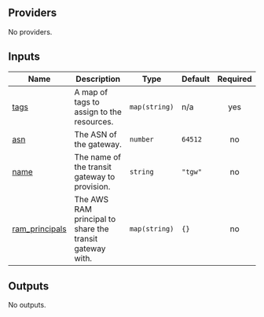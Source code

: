 <!-- BEGIN_TF_DOCS -->
## Providers

No providers.

## Inputs

| Name | Description | Type | Default | Required |
|------|-------------|------|---------|:--------:|
| <a name="input_tags"></a> [tags](#input\_tags) | A map of tags to assign to the resources. | `map(string)` | n/a | yes |
| <a name="input_asn"></a> [asn](#input\_asn) | The ASN of the gateway. | `number` | `64512` | no |
| <a name="input_name"></a> [name](#input\_name) | The name of the transit gateway to provision. | `string` | `"tgw"` | no |
| <a name="input_ram_principals"></a> [ram\_principals](#input\_ram\_principals) | The AWS RAM principal to share the transit gateway with. | `map(string)` | `{}` | no |

## Outputs

No outputs.
<!-- END_TF_DOCS -->